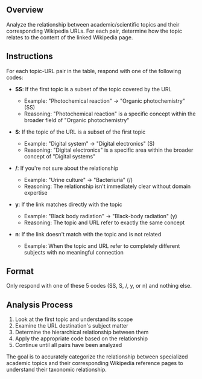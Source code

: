 ## Overview
Analyze the relationship between academic/scientific topics and their corresponding Wikipedia URLs. For each pair, determine how the topic relates to the content of the linked Wikipedia page.

## Instructions
For each topic-URL pair in the table, respond with one of the following codes:

- **SS**: If the first topic is a subset of the topic covered by the URL
  - Example: "Photochemical reaction" → "Organic photochemistry" (SS)
  - Reasoning: "Photochemical reaction" is a specific concept within the broader field of "Organic photochemistry"

- **S**: If the topic of the URL is a subset of the first topic
  - Example: "Digital system" → "Digital electronics" (S)
  - Reasoning: "Digital electronics" is a specific area within the broader concept of "Digital systems"

- **/**: If you're not sure about the relationship
  - Example: "Urine culture" → "Bacteriuria" (/)
  - Reasoning: The relationship isn't immediately clear without domain expertise

- **y**: If the link matches directly with the topic
  - Example: "Black body radiation" → "Black-body radiation" (y)
  - Reasoning: The topic and URL refer to exactly the same concept

- **n**: If the link doesn't match with the topic and is not related
  - Example: When the topic and URL refer to completely different subjects with no meaningful connection

## Format
Only respond with one of these 5 codes (SS, S, /, y, or n) and nothing else.

## Analysis Process
1. Look at the first topic and understand its scope
2. Examine the URL destination's subject matter
3. Determine the hierarchical relationship between them
4. Apply the appropriate code based on the relationship
5. Continue until all pairs have been analyzed

The goal is to accurately categorize the relationship between specialized academic topics and their corresponding Wikipedia reference pages to understand their taxonomic relationship.